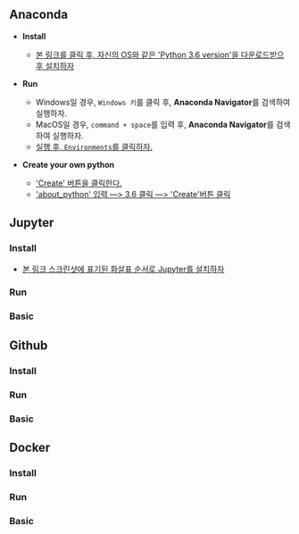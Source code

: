 ## Anaconda

- **Install**
   - [본 링크를 클릭 후, 자신의 OS와 같은 'Python 3.6 version'을 다운로드받으 후 설치하자](https://www.anaconda.com/download/#macos)

- **Run**
    - Windows일 경우, `Windows 키`를 클릭 후, **Anaconda Navigator**를 검색하여 실행하자.
    - MacOS일 경우, `command + space`를 입력 후, **Anaconda Navigator**를 검색하여 실행하자.
    - [실행 후, `Environments`를 클릭하자.](https://www.dropbox.com/s/e3xukgvgl1cvn1t/%EC%8A%A4%ED%81%AC%EB%A6%B0%EC%83%B7%202018-01-05%2020.07.59.png?dl=0)

- **Create your own python**
    - ['Create' 버튼을 클릭한다.](https://www.dropbox.com/s/jaostbbzroq08tf/%EC%8A%A4%ED%81%AC%EB%A6%B0%EC%83%B7%202018-01-05%2020.13.12.png?dl=0)
    - ['about_python' 입력 —> 3.6 클릭 —> 'Create'버튼 클릭](https://www.dropbox.com/s/rhhxjrxucnx7qop/%EC%8A%A4%ED%81%AC%EB%A6%B0%EC%83%B7%202018-01-05%2020.15.05.png?dl=0)

## Jupyter

### Install

- [본 링크 스크린샷에 표기된 화살표 순서로 Jupyter를 설치하자](https://www.dropbox.com/s/frnrfi9d29z305s/%EC%8A%A4%ED%81%AC%EB%A6%B0%EC%83%B7%202018-01-05%2020.31.17.png?dl=0)

### Run

### Basic



## Github

### Install

### Run

### Basic



## Docker

### Install

### Run

### Basic

